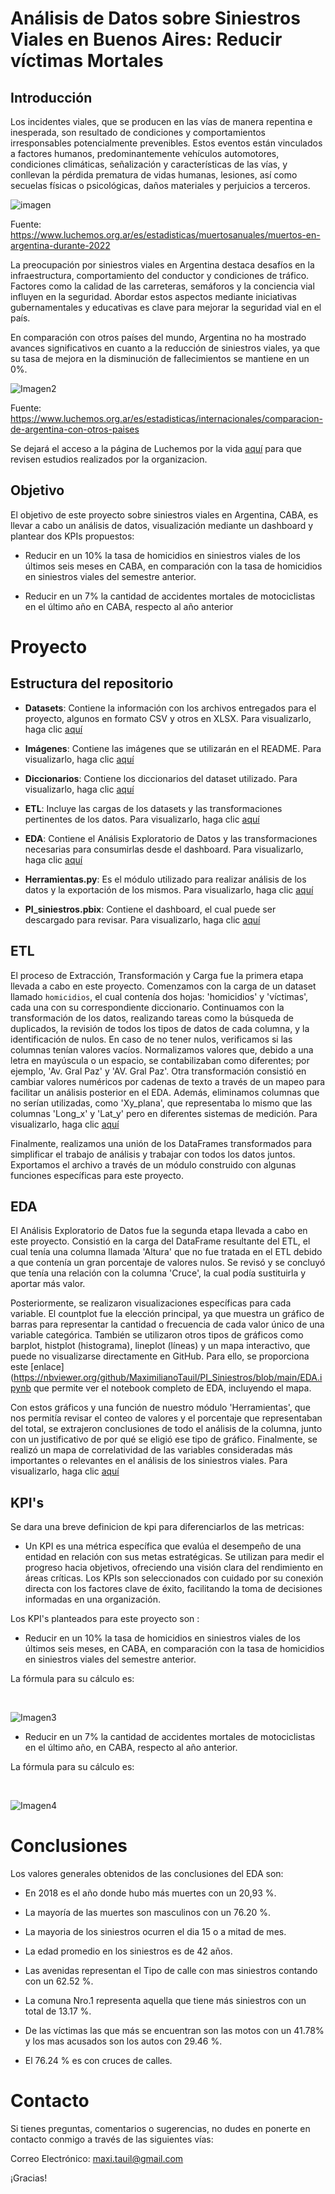 # Análisis de Datos sobre Siniestros Viales en Buenos Aires: Reducir víctimas Mortales

## Introducción

Los incidentes viales, que se producen en las vías de manera repentina e inesperada, son resultado de condiciones y comportamientos irresponsables potencialmente prevenibles. Estos eventos están vinculados a factores humanos, predominantemente vehículos automotores, condiciones climáticas, señalización y características de las vías, y conllevan la pérdida prematura de vidas humanas, lesiones, así como secuelas físicas o psicológicas, daños materiales y perjuicios a terceros.

![imagen](Imagenes/MapaMuertos2022web%20Copy.jpg)

Fuente: https://www.luchemos.org.ar/es/estadisticas/muertosanuales/muertos-en-argentina-durante-2022

La preocupación por siniestros viales en Argentina destaca desafíos en la infraestructura, comportamiento del conductor y condiciones de tráfico. Factores como la calidad de las carreteras, semáforos y la conciencia vial influyen en la seguridad. Abordar estos aspectos mediante iniciativas gubernamentales y educativas es clave para mejorar la seguridad vial en el país.

En comparación con otros países del mundo, Argentina no ha mostrado avances significativos en cuanto a la reducción de siniestros viales, ya que su tasa de mejora en la disminución de fallecimientos se mantiene en un 0%.

![Imagen2](Imagenes/tabla.jpg)

Fuente: https://www.luchemos.org.ar/es/estadisticas/internacionales/comparacion-de-argentina-con-otros-paises

Se dejará el acceso a la página de Luchemos por la vida [aquí](https://www.luchemos.org.ar/es/investigaciones) para que revisen estudios realizados por la organizacion.

## Objetivo

El objetivo de este proyecto sobre siniestros viales en Argentina, CABA, es llevar a cabo un análisis de datos, visualización mediante un dashboard y plantear dos KPIs propuestos:

* Reducir en un 10% la tasa de homicidios en siniestros viales de los últimos seis meses en CABA, en comparación con la tasa de homicidios en siniestros viales del semestre anterior.

* Reducir en un 7% la cantidad de accidentes mortales de motociclistas en el último año en CABA, respecto al año anterior

# Proyecto

## Estructura del repositorio

* **Datasets**: Contiene la información con los archivos entregados para el proyecto, algunos en formato CSV y otros en XLSX. Para visualizarlo, haga clic [aquí](Datasets)

* **Imágenes**: Contiene las imágenes que se utilizarán en el README. Para visualizarlo, haga clic [aquí](Imagenes)

* **Diccionarios**: Contiene los diccionarios del dataset utilizado. Para visualizarlo, haga clic [aquí](Diccionarios.ipynb)

* **ETL**: Incluye las cargas de los datasets y las transformaciones pertinentes de los datos. Para visualizarlo, haga clic [aquí](ETL.ipynb)

* **EDA**: Contiene el Análisis Exploratorio de Datos y las transformaciones necesarias para consumirlas desde el dashboard. Para visualizarlo, haga clic [aquí](EDA.ipynb)

* **Herramientas.py**: Es el módulo utilizado para realizar análisis de los datos y la exportación de los mismos. Para visualizarlo, haga clic [aquí](Herramientas.py)

* **PI_siniestros.pbix**: Contiene el dashboard, el cual puede ser descargado para revisar. Para visualizarlo, haga clic [aquí](PI_siniestros.pbix)

## ETL

El proceso de Extracción, Transformación y Carga fue la primera etapa llevada a cabo en este proyecto. Comenzamos con la carga de un dataset llamado ``homicidios``, el cual contenía dos hojas: 'homicidios' y 'víctimas', cada una con su correspondiente diccionario. Continuamos con la transformación de los datos, realizando tareas como la búsqueda de duplicados, la revisión de todos los tipos de datos de cada columna, y la identificación de nulos. En caso de no tener nulos, verificamos si las columnas tenían valores vacíos. Normalizamos valores que, debido a una letra en mayúscula o un espacio, se contabilizaban como diferentes; por ejemplo, 'Av. Gral Paz' y 'AV. Gral Paz'. Otra transformación consistió en cambiar valores numéricos por cadenas de texto a través de un mapeo para facilitar un análisis posterior en el EDA. Además, eliminamos columnas que no serían utilizadas, como 'Xy_plana', que representaba lo mismo que las columnas 'Long_x' y 'Lat_y' pero en diferentes sistemas de medición. Para visualizarlo, haga clic [aquí](ETL.ipynb)

Finalmente, realizamos una unión de los DataFrames transformados para simplificar el trabajo de análisis y trabajar con todos los datos juntos. Exportamos el archivo a través de un módulo construido con algunas funciones específicas para este proyecto.

## EDA

El Análisis Exploratorio de Datos fue la segunda etapa llevada a cabo en este proyecto. Consistió en la carga del DataFrame resultante del ETL, el cual tenía una columna llamada 'Altura' que no fue tratada en el ETL debido a que contenía un gran porcentaje de valores nulos. Se revisó y se concluyó que tenía una relación con la columna 'Cruce', la cual podía sustituirla y aportar más valor.

Posteriormente, se realizaron visualizaciones específicas para cada variable. El countplot fue la elección principal, ya que muestra un gráfico de barras para representar la cantidad o frecuencia de cada valor único de una variable categórica. También se utilizaron otros tipos de gráficos como barplot, histplot (histograma), lineplot (líneas) y un mapa interactivo, que puede no visualizarse directamente en GitHub. Para ello, se proporciona este [enlace](https://nbviewer.org/github/MaximilianoTauil/PI_Siniestros/blob/main/EDA.ipynb que permite ver el notebook completo de EDA, incluyendo el mapa.

Con estos gráficos y una función de nuestro módulo 'Herramientas', que nos permitía revisar el conteo de valores y el porcentaje que representaban del total, se extrajeron conclusiones de todo el análisis de la columna, junto con un justificativo de por qué se eligió ese tipo de gráfico. Finalmente, se realizó un mapa de correlatividad de las variables consideradas más importantes o relevantes en el análisis de los siniestros viales. Para visualizarlo, haga clic [aquí](EDA.ipynb)

## KPI's

Se dara una breve definicion de kpi para diferenciarlos de las metricas:

 * Un KPI es una métrica específica que evalúa el desempeño de una entidad en relación con sus metas estratégicas. Se utilizan para medir el progreso hacia objetivos, ofreciendo una visión clara del rendimiento en áreas críticas. Los KPIs son seleccionados con cuidado por su conexión directa con los factores clave de éxito, facilitando la toma de decisiones informadas en una organización.

Los KPI's planteados para este proyecto son : 

* Reducir en un 10% la tasa de homicidios en siniestros viales de los últimos seis meses, en CABA, en comparación con la tasa de homicidios en siniestros viales del semestre anterior.

La fórmula para su cálculo es: 

<br>

![Imagen3](Imagenes/CodeCogsEqn.png)


* Reducir en un 7% la cantidad de accidentes mortales de motociclistas en el último año, en CABA, respecto al año anterior.

La fórmula para su cálculo es: 

<br>

![Imagen4](Imagenes/CodeCogsEqn2.png)

# Conclusiones

Los valores generales obtenidos de las conclusiones del EDA son: 

* En 2018 es el año donde hubo más muertes con un 20,93 %.

* La mayoría de las muertes son masculinos con un 76.20 %.

* La mayoria de los siniestros ocurren el dia 15 o a mitad de mes.

* La edad promedio en los siniestros es de 42 años.

* Las avenidas representan el Tipo de calle con mas siniestros contando con un 62.52 %.

* La comuna Nro.1 representa aquella que tiene más siniestros con un total de 13.17 %.

* De las víctimas las que más se encuentran son las motos con un 41.78% y los mas acusados son los autos con 29.46 %.

* El 76.24 % es con cruces de calles.

# Contacto

Si tienes preguntas, comentarios o sugerencias, no dudes en ponerte en contacto conmigo a través de las siguientes vías:

Correo Electrónico: maxi.tauil@gmail.com

¡Gracias!

